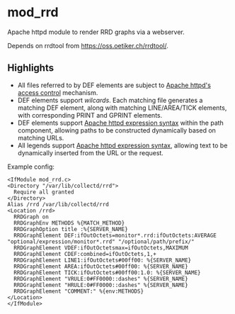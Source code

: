 # mod_rrd
Apache httpd module to render RRD graphs via a webserver.

Depends on rrdtool from https://oss.oetiker.ch/rrdtool/.

## Highlights
- All files referred to by DEF elements are subject to [Apache httpd's
  access control](https://httpd.apache.org/docs/2.4/howto/access.html) mechanism.
- DEF elements support *wilcards*. Each matching file generates a
  matching DEF element, along with matching LINE/AREA/TICK elements,
  with corresponding PRINT and GPRINT elements.
- DEF elements support [Apache httpd expression syntax](https://httpd.apache.org/docs/2.4/expr.html) within the
  path component, allowing paths to be constructed dynamically based
  on matching URLs.
- All legends support [Apache httpd expression syntax](https://httpd.apache.org/docs/2.4/expr.html), allowing text
  to be dynamically inserted from the URL or the request.

Example config:

    <IfModule mod_rrd.c>
    <Directory "/var/lib/collectd/rrd">
      Require all granted
    </Directory>
    Alias /rrd /var/lib/collectd/rrd
    <Location /rrd>
      RRDGraph on
      RRDGraphEnv METHODS %{MATCH_METHOD}
      RRDGraphOption title :%{SERVER_NAME}
      RRDGraphElement DEF:ifOutOctets=monitor*.rrd:ifOutOctets:AVERAGE "optional/expression/monitor*.rrd" "/optional/path/prefix/"
      RRDGraphElement VDEF:ifOutOctetsmax=ifOutOctets,MAXIMUM
      RRDGraphElement CDEF:combined=ifOutOctets,1,+
      RRDGraphElement LINE1:ifOutOctets#00ff00: %{SERVER_NAME}
      RRDGraphElement AREA:ifOutOctets#00ff00: %{SERVER_NAME}
      RRDGraphElement TICK:ifOutOctets#00ff00:1.0: %{SERVER_NAME}
      RRDGraphElement "VRULE:0#FF0000::dashes" %{SERVER_NAME}
      RRDGraphElement "HRULE:0#FF0000::dashes" %{SERVER_NAME}
      RRDGraphElement "COMMENT:" %{env:METHODS}
    </Location>
    </IfModule>


